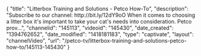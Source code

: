 {
    "title": "Litterbox Training and Solutions - Petco How-To",
    "description": "Subscribe to our channel: http:\/\/bit.ly\/12dY9oO When it comes to choosing a litter box it's important to take your cat's needs into consideration. Petco prov...",
    "channelid": "145113",
    "videoid": "145430",
    "date_created": "1394762652",
    "date_modified": "1418181183",
    "type": "captivate",
    "layout": "channelVideo",
    "url": "\/petco-tv\/litterbox-training-and-solutions-petco-how-to\/145113-145430"
}
